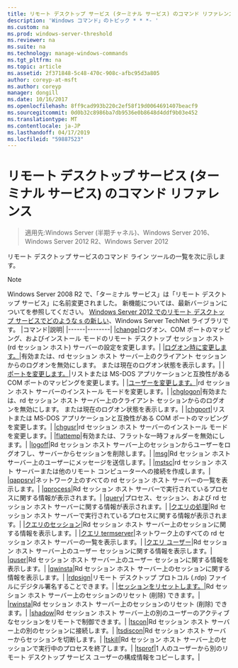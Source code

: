 ```yaml
---
title: リモート デスクトップ サービス (ターミナル サービス) のコマンド リファレンス
description: 'Windows コマンド」のトピック * * *- '
ms.custom: na
ms.prod: windows-server-threshold
ms.reviewer: na
ms.suite: na
ms.technology: manage-windows-commands
ms.tgt_pltfrm: na
ms.topic: article
ms.assetid: 2f371848-5c48-470c-908c-afbc95d3a805
author: coreyp-at-msft
ms.author: coreyp
manager: dongill
ms.date: 10/16/2017
ms.openlocfilehash: 8ff9cad993b220c2ef58f19d0064691407beacf9
ms.sourcegitcommit: 0d0b32c8986ba7db9536e0b8648d4ddf9b03e452
ms.translationtype: MT
ms.contentlocale: ja-JP
ms.lasthandoff: 04/17/2019
ms.locfileid: "59887523"
---
```

# <a name="remote-desktop-services-terminal-services-command-reference"></a>リモート デスクトップ サービス (ターミナル サービス) のコマンド リファレンス

>適用先:Windows Server (半期チャネル)、Windows Server 2016、Windows Server 2012 R2、Windows Server 2012

リモート デスクトップ サービスのコマンド ライン ツールの一覧を次に示します。
> [!NOTE]
> Windows Server 2008 R2 で、「ターミナル サービス」は「リモート デスクトップ サービス」に名前変更されました。 新機能については、最新バージョンについてを参照してください。 [Windows Server 2012 でのリモート デスクトップ サービスでどのような s の新しい](https://technet.microsoft.com/library/hh831527)、Windows Server TechNet ライブラリです。
|コマンド|説明|
|------|--------|
|[change](change.md)|ログオン、COM ポートのマッピング、およびインストール モードのリモート デスクトップ セッション ホスト (rd セッション ホスト) サーバーの設定を変更します。|
|[ログオン時に変更します。](change-logon.md)|有効または、rd セッション ホスト サーバー上のクライアント セッションからのログオンを無効にします。 または現在のログオン状態を表示します。|
|[ポートを変更します。](change-port.md)|リストまたは MS-DOS アプリケーションと互換性がある COM ポートのマッピングを変更します。|
|[ユーザーを変更します。](change-user.md)|rd セッション ホスト サーバーのインストール モードを変更します。|
|[chglogon](chglogon.md)|有効または、rd セッション ホスト サーバー上のクライアント セッションからのログオンを無効にします。 または現在のログオン状態を表示します。|
|[chgport](chgport.md)|リストまたは MS-DOS アプリケーションと互換性がある COM ポートのマッピングを変更します。|
|[chgusr](chgusr.md)|rd セッション ホスト サーバーのインストール モードを変更します。|
|[flattemp](flattemp.md)|有効または、フラットな一時フォルダーを無効にします。|
|[logoff](logoff.md)|Rd セッション ホスト サーバー上のセッションからユーザーをログオフし、サーバーからセッションを削除します。|
|[msg](msg.md)|Rd セッション ホスト サーバー上のユーザーにメッセージを送信します。|
|[mstsc](mstsc.md)|rd セッション ホスト サーバーまたは他のリモート コンピューターへの接続を作成します。|
|[qappsrv](qappsrv.md)|ネットワーク上のすべての rd セッション ホスト サーバーの一覧を表示します。|
|[qprocess](qprocess.md)|Rd セッション ホスト サーバーで実行されているプロセスに関する情報が表示されます。|
|[query](query.md)|プロセス、セッション、および rd セッション ホスト サーバーに関する情報が表示されます。|
|[クエリの処理](query-process.md)|Rd セッション ホスト サーバーで実行されているプロセスに関する情報が表示されます。|
|[クエリのセッション](query-session.md)|Rd セッション ホスト サーバー上のセッションに関する情報を表示します。|
|[クエリ termserver](query-termserver.md)|ネットワーク上のすべての rd セッション ホスト サーバーの一覧を表示します。|
|[クエリ ユーザー](query-user.md)|Rd セッション ホスト サーバー上のユーザー セッションに関する情報を表示します。|
|[quser](quser.md)|Rd セッション ホスト サーバー上のユーザー セッションに関する情報を表示します。|
|[qwinsta](qwinsta.md)|Rd セッション ホスト サーバー上のセッションに関する情報を表示します。|
|[rdpsign](rdpsign.md)|リモート デスクトップ プロトコル (.rdp) ファイルにデジタル署名することできます。|
|[セッションをリセットします。](reset-session.md)|Rd セッション ホスト サーバー上のセッションのリセット (削除) できます。|
|[rwinsta](rwinsta.md)|Rd セッション ホスト サーバー上のセッションのリセット (削除) できます。|
|[shadow](shadow.md)|Rd セッション ホスト サーバー上の別のユーザーのアクティブなセッションをリモートで制御できます。|
|[tscon](tscon.md)|Rd セッション ホスト サーバー上の別のセッションに接続します。|
|[tsdiscon](tsdiscon.md)|Rd セッション ホスト サーバーからセッションを切断します。|
|[tskill](tskill.md)|Rd セッション ホスト サーバー上のセッションで実行中のプロセスを終了します。|
|[tsprof](tsprof.md)|1 人のユーザーから別のリモート デスクトップ サービス ユーザーの構成情報をコピーします。|
